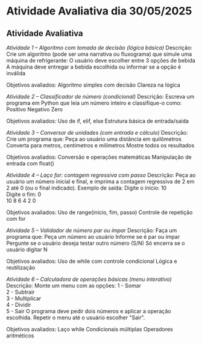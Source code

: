 # Atividade Avaliativa dia 30/05/2025
## Atividade Avaliativa


*Atividade 1 – Algoritmo com tomada de decisão (lógica básica)*
Descrição:
 Crie um algoritmo (pode ser uma narrativa ou fluxograma) que simule uma máquina de refrigerante:
  O usuário deve escolher entre 3 opções de bebida
  A máquina deve entregar a bebida escolhida ou informar se a opção é inválida

 Objetivos avaliados:
  Algoritmo simples com decisão
  Clareza na lógica


*Atividade 2 – Classificador de número (condicional)*
Descrição:
 Escreva um programa em Python que leia um número inteiro e classifique-o como:
  Positivo
  Negativo
  Zero

Objetivos avaliados:
 Uso de if, elif, else
 Estrutura básica de entrada/saída


*Atividade 3 – Conversor de unidades (com entrada e cálculo)*
Descrição:
 Crie um programa que:
  Peça ao usuário uma distância em quilômetros
  Converta para metros, centímetros e milímetros
  Mostre todos os resultados

Objetivos avaliados:
 Conversão e operações matemáticas
 Manipulação de entrada com float()


*Atividade 4 – Laço for: contagem regressiva com passo*
Descrição:
 Peça ao usuário um número inicial e final, e imprima a contagem regressiva de 2 em 2 até 0 (ou o final indicado).
  Exemplo de saída:
   Digite o início: 10  
   Digite o fim: 0  
   10 8 6 4 2 0

Objetivos avaliados:
 Uso de range(inicio, fim, passo)
 Controle de repetição com for


*Atividade 5 – Validador de número par ou ímpar*
Descrição:
 Faça um programa que:
  Peça um número ao usuário
  Informe se é par ou ímpar
  Pergunte se o usuário deseja testar outro número (S/N)
  Só encerra se o usuário digitar N

Objetivos avaliados:
 Uso de while com controle condicional
 Lógica e reutilização


*Atividade 6 – Calculadora de operações básicas (menu interativo)*
Descrição:
 Monte um menu com as opções:
  1 - Somar  
  2 - Subtrair  
  3 - Multiplicar  
  4 - Dividir  
  5 - Sair
 O programa deve pedir dois números e aplicar a operação escolhida.
 Repetir o menu até o usuário escolher "Sair".

Objetivos avaliados:
 Laço while
 Condicionais múltiplas
 Operadores aritméticos
